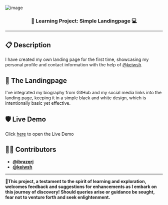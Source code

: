 <!-- Heading -->

![image](https://github.com/ibrazqrj/landingpage/assets/153816768/e33b3e50-ecba-4acc-bce3-f460073878c2)

<h3 align="center" width="200px"><b>📱 Learning Project: Simple Landingpage 💻</b></h3>

 <!-- Desc section -->

---

<b>📋 Description</b>
---
I have created my own landing page for the first time, showcasing my personal profile and contact information with the help of [@keiwsh](https://www.github.com/keiwsh).

<b>🔖 The Landingpage</b>
---
I've integrated my biography from GitHub and my social media links into the landing page, keeping it in a simple black and white design, which is intentionally basic yet effective.

<b>🛡️ Live Demo</b>
---
Click <a href="https://ibrazqrj.github.io/landingpage/" target="_blank">here</a> to open the Live Demo

<b>👨‍🔧 Contributors
---
- [@ibrazqrj](https://www.github.com/ibrazqrj)
- [@keiwsh](https://www.github.com/keiwsh)

---
🌱This project, a testament to the spirit of learning and exploration, welcomes feedback and suggestions for enhancements as I embark on this journey of discovery! Should queries arise or guidance be sought, fear not to venture forth and seek enlightenment.
